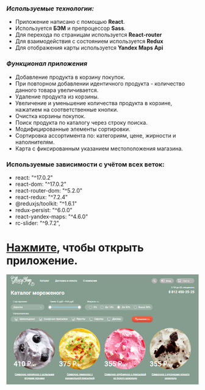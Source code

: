### *Используемые технологии:*

* Приложение написано с помощью **React**.
* Используется **БЭМ** и препроцессор **Sass**.
* Для перехода по страницам используется **React-router**
* Для взаимодействия с состоянием используется **Redux**
* Для отображения карты используется **Yandex Maps Api**

### *Функционал приложения*
   - Добавление продукта в корзину покупок.
   - При повторном добавлении идентичного продукта - количество данного товара увеличивается.
   - Удаление продукта из корзины.
   - Увеличение и уменьшение количества продукта в корзине, нажатием на соответственные кнопки.
   - Очистка корзины покупок.
   - Поиск продукта по каталогу через строку поиска.
   - Модифицированные элементы сортировки.
   - Сортировка ассортимента по: категориям, цене, жирности и наполнителям.
   - Карта с фиксированным указанием местоположения магазина.

### Используемые зависимости с учётом всех веток:
- react: "^17.0.2"
- react-dom: "^17.0.2"
- react-router-dom: "^5.2.0"
- react-redux: "^7.2.4"
- @reduxjs/toolkit: "^1.6.1"
- redux-persist: "^6.0.0"
- react-yandex-maps: "^4.6.0"
- rc-slider: "^9.7.2",

# [Нажмите](https://arturvolokhin.github.io/icecream-shop-react/), чтобы открыть приложение.


<img src="https://github.com/arturvolokhin/images/blob/main/scrinshots/icecream-shop.png"></img>
